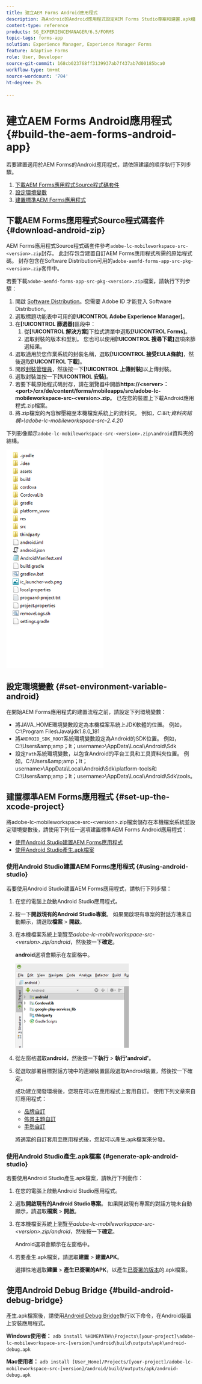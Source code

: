 ```yaml
---
title: 建立AEM Forms Android應用程式
description: 為Android的Android應用程式設定AEM Forms Studio專案和建置.apk檔案的步驟
content-type: reference
products: SG_EXPERIENCEMANAGER/6.5/FORMS
topic-tags: forms-app
solution: Experience Manager, Experience Manager Forms
feature: Adaptive Forms
role: User, Developer
source-git-commit: 168cb023768ff3139937ab7f437ab7d00185bca0
workflow-type: tm+mt
source-wordcount: '704'
ht-degree: 2%

---
```


# 建立AEM Forms Android應用程式 {#build-the-aem-forms-android-app}

若要建置適用於AEM Forms的Android應用程式，請依照建議的順序執行下列步驟。

1. [下載AEM Forms應用程式Source程式碼套件](#download-android-zip)
1. [設定環境變數](#set-environment-variable-android)
1. [建置標準AEM Forms應用程式](#set-up-the-xcode-project)

## 下載AEM Forms應用程式Source程式碼套件 {#download-android-zip}

AEM Forms應用程式Source程式碼套件參考`adobe-lc-mobileworkspace-src-<version>.zip`封存。 此封存包含建置自訂AEM Forms應用程式所需的原始程式碼。 封存包含在Software Distribution可用的`adobe-aemfd-forms-app-src-pkg-<version>.zip`套件中。

若要下載`adobe-aemfd-forms-app-src-pkg-<version>.zip`檔案，請執行下列步驟：

1. 開啟 [Software Distribution](https://experience.adobe.com/downloads)。您需要 Adobe ID 才能登入 Software Distribution。
1. 選取標題功能表中可用的&#x200B;**[!UICONTROL Adobe Experience Manager]**。
1. 在&#x200B;**[!UICONTROL 篩選器]**&#x200B;區段中：
   1. 從&#x200B;**[!UICONTROL 解決方案]**&#x200B;下拉式清單中選取&#x200B;**[!UICONTROL Forms]**。
   2. 選取封裝的版本和型別。 您也可以使用&#x200B;**[!UICONTROL 搜尋下載]**&#x200B;選項來篩選結果。
1. 選取適用於您作業系統的封裝名稱，選取&#x200B;**[!UICONTROL 接受EULA條款]**，然後選取&#x200B;**[!UICONTROL 下載]**。
1. 開啟[封裝管理員](https://experienceleague.adobe.com/docs/experience-manager-65-lts/administering/contentmanagement/package-manager.html)，然後按一下&#x200B;**[!UICONTROL 上傳封裝]**&#x200B;以上傳封裝。
1. 選取封裝並按一下&#x200B;**[!UICONTROL 安裝]**。
1. 若要下載原始程式碼封存，請在瀏覽器中開啟&#x200B;**https://&lt;server>：&lt;port>/crx/de/content/forms/mobileapps/src/adobe-lc-mobileworkspace-src-&lt;version>.zip**。 已在您的裝置上下載Android應用程式.zip檔案。
1. 將.zip檔案的內容解壓縮至本機檔案系統上的資料夾。 例如，*C:\&lt;資料夾結構>\adobe-lc-mobileworkspace-src-2.4.20*

下列影像顯示`adobe-lc-mobileworkspace-src-<version>.zip\android`資料夾的結構。

![zip_android_folder_structure](assets/zip_android_folder_structure.png)

## 設定環境變數 {#set-environment-variable-android}

在開始AEM Forms應用程式的建置流程之前，請設定下列環境變數：

* 將JAVA_HOME環境變數設定為本機檔案系統上JDK軟體的位置。 例如，C:\Program Files\Java\jdk1.8.0_181
* 將`ANDROID_SDK_ROOT`系統環境變數設定為Android的SDK位置。 例如， C:\Users\&amp;amp；lt；username>\AppData\Local\Android\Sdk
* 設定`Path`系統環境變數，以包含Android的平台工具和工具資料夾位置。 例如，C:\Users\&amp;amp；lt；username>\AppData\Local\Android\Sdk\platform-tools和C:\Users\&amp;amp；lt；username>\AppData\Local\Android\Sdk\tools。

## 建置標準AEM Forms應用程式 {#set-up-the-xcode-project}

將adobe-lc-mobileworkspace-src-&lt;version>.zip檔案儲存在本機檔案系統並設定環境變數後，請使用下列任一選項建置標準AEM Forms Android應用程式：

* [使用Android Studio建置AEM Forms應用程式](#using-android-studio)
* [使用Android Studio產生.apk檔案](#generate-apk-android-studio)

### 使用Android Studio建置AEM Forms應用程式 {#using-android-studio}

若要使用Android Studio建置AEM Forms應用程式，請執行下列步驟：

1. 在您的電腦上啟動Android Studio應用程式。
1. 按一下&#x200B;**開啟現有的Android Studio專案**。 如果開啟現有專案的對話方塊未自動顯示，請選取&#x200B;**檔案** > **開啟**。
1. 在本機檔案系統上瀏覽至&#x200B;*adobe-lc-mobileworkspace-src-&lt;version>.zip/android*，然後按一下&#x200B;**確定**。

   **android**&#x200B;選項會顯示在左窗格中。

   ![android_folder_studio](assets/android_folder_studio.png)

1. 從左窗格選取&#x200B;**android**，然後按一下&#x200B;**執行** > **執行&#39;android&#39;**。
1. 從選取部署目標對話方塊中的連線裝置區段選取Android裝置，然後按一下確定。

   成功建立開發環境後，您現在可以在應用程式上套用自訂。 使用下列文章來自訂應用程式：

   * [品牌自訂](/help/forms/using/branding-customization.md)
   * [佈景主題自訂](/help/forms/using/theme-customization.md)
   * [手勢自訂](/help/forms/using/gesture-customization.md)

   將適當的自訂套用至應用程式後，您就可以產生.apk檔案來分發。

### 使用Android Studio產生.apk檔案 {#generate-apk-android-studio}

若要使用Android Studio產生.apk檔案，請執行下列動作：

1. 在您的電腦上啟動Android Studio應用程式。
1. 選取&#x200B;**開啟現有的Android Studio專案**。 如果開啟現有專案的對話方塊未自動顯示，請選取&#x200B;**檔案** > **開啟**。
1. 在本機檔案系統上瀏覽至&#x200B;*adobe-lc-mobileworkspace-src-&lt;version>.zip/android*，然後按一下&#x200B;**確定**。

   Android選項會顯示在左窗格中。

1. 若要產生.apk檔案，請選取&#x200B;**建置** > **建置APK**。

   選擇性地選取&#x200B;**建置** > **產生已簽署的APK**，以產生[已簽署的版本](https://developer.android.com/studio/publish/app-signing)的.apk檔案。

## 使用Android Debug Bridge {#build-android-debug-bridge}

產生.apk檔案後，請使用[Android Debug Bridge](https://developer.android.com/tools/adb)執行以下命令，在Android裝置上安裝應用程式。

**Windows使用者：** `adb install %HOMEPATH%\Projects\[your-project]\adobe-lc-mobileworkspace-src-[version]\android\build\outputs\apk\android-debug.apk`

**Mac使用者：** `adb install [User_Home]/Projects/[your-project]/adobe-lc-mobileworkspace-src-[version]/android/build/outputs/apk/android-debug.apk`
